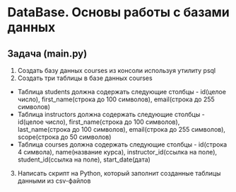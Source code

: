 # DataBase. Основы работы с базами данных

## Задача (main.py)
1. Создать базу данных courses из консоли используя утилиту psql
2. Создать три таблицы в базе данных courses
 - Таблица students должна содержать следующие столбцы - id(целое число), 
first_name(строка до 100 символов), email(строка до 255 символов)
 - Таблица instructors должна содержать следующие столбцы - id(целое число), 
first_name(строка до 100 символов), last_name(строка до 100 символов), 
email(строка до 255 символов), scope(строка до 50 символов)
 - Таблица courses должна содержать следующие столбцы - id(строка 4 символа), 
name(название курса), instructor_id(ссылка на поле), student_id(ссылка на поле),
start_date(дата)
3. Написать скрипт на Python, который заполнит созданные таблицы данными 
из csv-файлов